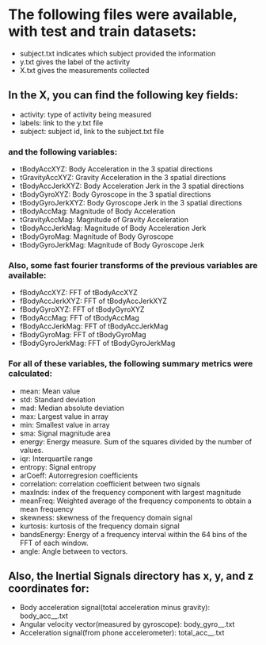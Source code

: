 # The following files were available, with test and train datasets:
* subject<set>.txt indicates which subject provided the information
* y<set>.txt gives the label of the activity
* X<set>.txt gives the measurements collected

## In the X<set>, you can find the following key fields:
* activity: type of activity being measured
* labels: link to the y<set>.txt file
* subject: subject id, link to the subject<set>.txt file
### and the following variables:
* tBodyAccXYZ: Body Acceleration in the 3 spatial directions
* tGravityAccXYZ: Gravity Acceleration in the 3 spatial directions
* tBodyAccJerkXYZ: Body Acceleration Jerk in the 3 spatial directions
* tBodyGyroXYZ: Body Gyroscope in the 3 spatial directions
* tBodyGyroJerkXYZ: Body Gyroscope Jerk in the 3 spatial directions
* tBodyAccMag: Magnitude of Body Acceleration
* tGravityAccMag: Magnitude of Gravity Acceleration
* tBodyAccJerkMag: Magnitude of Body Acceleration Jerk
* tBodyGyroMag: Magnitude of Body Gyroscope
* tBodyGyroJerkMag: Magnitude of Body Gyroscope Jerk
### Also, some fast fourier transforms of the previous variables are available:
* fBodyAccXYZ: FFT of tBodyAccXYZ
* fBodyAccJerkXYZ: FFT of tBodyAccJerkXYZ
* fBodyGyroXYZ: FFT of tBodyGyroXYZ
* fBodyAccMag: FFT of tBodyAccMag
* fBodyAccJerkMag: FFT of tBodyAccJerkMag
* fBodyGyroMag: FFT of tBodyGyroMag
* fBodyGyroJerkMag: FFT of tBodyGyroJerkMag
### For all of these variables, the following summary metrics were calculated:
* mean: Mean value
* std: Standard deviation
* mad: Median absolute deviation 
* max: Largest value in array
* min: Smallest value in array
* sma: Signal magnitude area
* energy: Energy measure. Sum of the squares divided by the number of values. 
* iqr: Interquartile range 
* entropy: Signal entropy
* arCoeff: Autorregresion coefficients
* correlation: correlation coefficient between two signals
* maxInds: index of the frequency component with largest magnitude
* meanFreq: Weighted average of the frequency components to obtain a mean frequency
* skewness: skewness of the frequency domain signal 
* kurtosis: kurtosis of the frequency domain signal 
* bandsEnergy: Energy of a frequency interval within the 64 bins of the FFT of each window.
* angle: Angle between to vectors. 

## Also, the Inertial Signals directory has x, y, and z coordinates for:
* Body acceleration signal(total acceleration minus  gravity): body_acc_<coord>_<set>.txt
* Angular velocity vector(measured by gyroscope): body_gyro_<coord>_<set>.txt
* Acceleration signal(from phone accelerometer): total_acc_<coord>_<set>.txt

